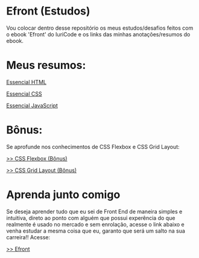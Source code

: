# Efront (Estudos)
<p>Vou colocar dentro desse repositório os meus estudos/desafios feitos com o ebook 'Efront' do IuriCode e os links das minhas anotações/resumos do ebook.</p>

# Meus resumos: 
<p><a href="https://docs.google.com/document/d/1-HEfmbSvddpiH9S4X8Cn3-0kc6qxja1IAGr87WIP8tI/edit?usp=sharing" target="_blank">Essencial HTML</a></p>
<p><a href="https://docs.google.com/document/d/1-HEfmbSvddpiH9S4X8Cn3-0kc6qxja1IAGr87WIP8tI/edit?usp=sharing" target="_blank">Essencial CSS</a></p>
<p><a href="https://docs.google.com/document/d/1EdDYoiLbszOvOIwg3HqfjxMGpd-Pyk4OUznqBrRqG-8/edit?usp=sharing" target="_blank">Essencial JavaScript</a></p>

# Bônus:
<p>Se aprofunde nos conhecimentos de CSS Flexbox e CSS Grid Layout: </p>

<p><a href="https://codepen.io/collection/RzZVEK?sort_by=itemcreatedat"> >> CSS Flexbox (Bônus) </a></p>
<p><a href="#"> >> CSS Grid Layout (Bônus) </a></p>

# Aprenda junto comigo
<p>Se deseja aprender tudo que eu sei de Front End de maneira simples e intuitiva, direto ao ponto com alguém que possui experência do que realmente é usado no mercado e sem enrolação, acesse o link abaixo e venha estudar a mesma coisa que eu, garanto que será um salto na sua carreira!! Acesse:</p>

<p><a href="https://hotm.art/i0pH9R2F"> >> Efront</a></p>
